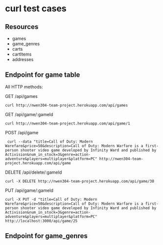 # curl test cases

## Resources

- games
- game_genres
- carts
- cartItems
- addresses

## Endpoint for game table

All HTTP methods:

GET /api/games

```GET
curl http://nwen304-team-project.herokuapp.com/api/games
```

GET /api/game/:gameId

```GET
curl http://nwen304-team-project.herokuapp.com/api/game/1
```

POST /api/game

```POST
 curl --data "title=Call of Duty: Modern Warefare&price=50&description=Call of Duty: Modern Warfare is a first-person shooter video game developed by Infinity Ward and published by Activision&num_in_stock=3&genre=action-adventure&players=multiplayer&platform=PC" http://nwen304-team-project.herokuapp.com/api/game
```

DELETE /api/delete/:gameId

```DELETE
curl -X DELETE http://nwen304-team-project.herokuapp.com/api/game/30
```

PUT /api/game/:gameId

```PUT
curl -X PUT -d "title=Call of Duty: Modern Warefare&price=50&description=Call of Duty: Modern Warfare is a first-person shooter video game developed by Infinity Ward and published by Activision&num_in_stock=3&genre=action-adventure&players=multiplayer&platform=PC" http://localhost:3000/api/game/25
```

## Endpoint for game_genres

```tejl

```
